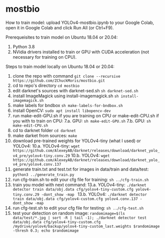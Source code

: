 # mostbio
How to train model: upload YOLOv4-mostbio.ipynb to your Google Colab, open it in Google Colab and click Run All (or Ctrl+F9).

Prerequeisites to train model on Ubuntu 18.04 or 20.04:
1. Python 3.8
2. NVidia drivers installed to train or GPU with CUDA acceleration (not necessary for training on CPU).

Steps to train model locally on Ubuntu 18.04 or 20.04:
1. clone the repo with command 
```git clone --recursive https://github.com/ZChuckMoris/mostbio.git```
2. cd to repo's directory
```cd mostbio```
3. edit darknet's sources with darknet-sed.sh
```sh darknet-sed.sh```
4. install ImageMagick using install-imagemagick.sh
```sh install-imagemagick.sh```
5. make labels for bndbox
```sh make-labels-for-bndbox.sh```
6. install OpenCV:
```sudo apt install libopencv-dev```
7. run make-edit-GPU.sh if you are training on CPU or make-edit-CPU.sh if you with to train on CPU:
7.a. GPU:
```sh make-edit-GPU.sh```
7.b. GPU:
```sh make-edit-CPU.sh```
8. cd to darknet folder
```cd darknet```
9. make darket from sources:
```make```
10. download pre-trained weights for YOLOv4-tiny (what I used) or YOLOv4:
10.a. YOLOv4-tiny:
```wget https://github.com/AlexeyAB/darknet/releases/download/darknet_yolo_v4_pre/yolov4-tiny.conv.29```
10.b. YOLOv4:
```wget https://github.com/AlexeyAB/darknet/releases/download/darknet_yolo_v4_pre/yolov4.conv.137```
11. generate train.txt and test.txt for images in data/train and data/test:
```python3 ../generate_train.py```
12. run cfg-train.sh to edit your cfg file for training:
```sh ../cfg-train.sh```
13. train you model with next command:
13.a. YOLOv4-tiny:
```./darknet detector train data/obj.data cfg/yolov4-tiny-custom.cfg yolov4-tiny.conv.29 -dont_show -map ```
13.b. YOLOv4:
```./darknet detector train data/obj.data cfg/yolov4-custom.cfg yolov4.conv.137 -dont_show -map```
14. run cfg-test.sh to edit your cfg file for testing:
```sh ../cfg-test.sh```
15. test your detection on random image:
```randomimage=$(ls data/test/*.jpg | sort -R | tail -1); ./darknet detector test data/obj.data cfg/yolov4-tiny-custom.cfg /mydrive/yolov4/backup/yolov4-tiny-custom_last.weights $randomimage -thresh 0.3; echo $randomimage```
